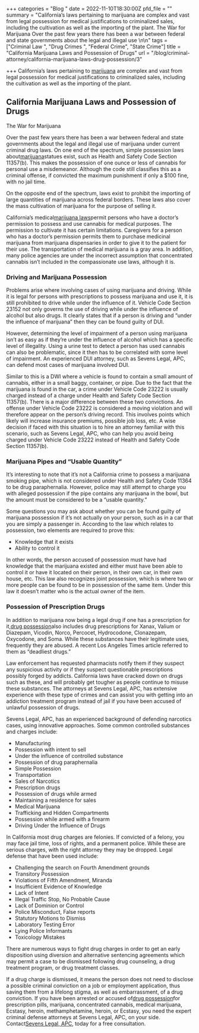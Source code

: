+++
categories = "Blog  "
date = 2022-11-10T18:30:00Z
pfd_file = ""
summary = "California’s laws pertaining to marijuana are complex and vast from legal possession for medical justifications to criminalized sales, including the cultivation as well as the importing of the plant.   The War for Marijuana Over the past few years there has been a war between federal and state governments about the legal and illegal use \n\n"
tags = ["Criminal Law ", "Drug Crimes ", "Federal Crime", "State Crime"]
title = "California Marijuana Laws and Possession of Drugs"
url = "/blog/criminal-attorney/california-marijuana-laws-drug-possession/3"

+++
California’s laws pertaining to [marijuana](https://www.sevenslegal.com/) are complex and vast from legal possession for medical justifications to criminalized sales, including the cultivation as well as the importing of the plant.

## California Marijuana Laws and Possession of Drugs

The War for Marijuana

Over the past few years there has been a war between federal and state governments about the legal and illegal use of marijuana under current criminal drug laws. On one end of the spectrum, simple possession laws about[marijuana](https://www.sevenslegal.com/)statues exist, such as Health and Safety Code Section 11357(b). This makes the possession of one ounce or less of cannabis for personal use a misdemeanor. Although the code still classifies this as a criminal offense, if convicted the maximum punishment if only a $100 fine, with no jail time.

On the opposite end of the spectrum, laws exist to prohibit the importing of large quantities of marijuana across federal borders. These laws also cover the mass cultivation of marijuana for the purpose of selling it.

California’s medical[marijuana laws](https://www.sevenslegal.com/)permit persons who have a doctor’s permission to possess and use cannabis for medical purposes. The permission to cultivate it has certain limitations. Caregivers for a person who has a doctor’s permission permits them to purchase medicinal marijuana from marijuana dispensaries in order to give it to the patient for their use. The transportation of medical marijuana is a gray area. In addition, many police agencies are under the incorrect assumption that concentrated cannabis isn’t included in the compassionate use laws, although it is.

### Driving and Marijuana Possession

Problems arise where involving cases of using marijuana and driving. While it is legal for persons with prescriptions to possess marijuana and use it, it is still prohibited to drive while under the influence of it. Vehicle Code Section 23152 not only governs the use of driving while under the influence of alcohol but also drugs. It clearly states that if a person is driving and “under the influence of marijuana” then they can be found guilty of DUI.

However, determining the level of impairment of a person using marijuana isn’t as easy as if they’re under the influence of alcohol which has a specific level of illegality. Using a urine test to detect a person has used cannabis can also be problematic, since it then has to be correlated with some level of impairment. An experienced DUI attorney, such as Sevens Legal, APC, can defend most cases of marijuana involved DUI.

Similar to this is a DWI where a vehicle is found to contain a small amount of cannabis, either in a small baggy, container, or pipe. Due to the fact that the marijuana is found in the car, a crime under Vehicle Code 23222 is usually charged instead of a charge under Health and Safety Code Section 11357(b). There is a major difference between these two convictions. An offense under Vehicle Code 23222 is considered a moving violation and will therefore appear on the person’s driving record. This involves points which likely will increase insurance premiums, possible job loss, etc. A wise decision if faced with this situation is to hire an attorney familiar with this scenario, such as Sevens Legal, APC, who can help you avoid being charged under Vehicle Code 23222 instead of Health and Safety Code Section 11357(b).

### Marijuana Pipes and “Usable Quantity”

It’s interesting to note that it’s not a California crime to possess a marijuana smoking pipe, which is not considered under Health and Safety Code 11364 to be drug paraphernalia. However, police may still attempt to charge you with alleged possession if the pipe contains any marijuana in the bowl, but the amount must be considered to be a “usable quantity.”

Some questions you may ask about whether you can be found guilty of marijuana possession if it’s not actually on your person, such as in a car that you are simply a passenger in. According to the law which relates to possession, two elements are required to prove this:

* Knowledge that it exists
* Ability to control it

In other words, the person accused of possession must have had knowledge that the marijuana existed and either must have been able to control it or have it located on their person, in their own car, in their own house, etc. This law also recognizes joint possession, which is where two or more people can be found to be in possession of the same item. Under this law it doesn’t matter who is the actual owner of the item.

### Possession of Prescription Drugs

In addition to marijuana now being a legal drug if one has a prescription for it,[drug possession](https://www.sevenslegal.com/)also includes drug prescriptions for Xanax, Valium or Diazepam, Vicodin, Norco, Percocet, Hydrocodone, Clonazepam, Oxycodone, and Soma. While these substances have their legitimate uses, frequently they are abused. A recent Los Angeles Times article referred to them as “deadliest drugs.”

Law enforcement has requested pharmacists notify them if they suspect any suspicious activity or if they suspect questionable prescriptions possibly forged by addicts. California laws have cracked down on drugs such as these, and will probably get tougher as people continue to misuse these substances. The attorneys at Sevens Legal, APC, has extensive experience with these type of crimes and can assist you with getting into an addiction treatment program instead of jail if you have been accused of unlawful possession of drugs.

Sevens Legal, APC, has an experienced background of defending narcotics cases, using innovative approaches. Some common controlled substances and charges include:

* Manufacturing
* Possession with intent to sell
* Under the influence of controlled substance
* Possession of drug paraphernalia
* Simple Possession
* Transportation
* Sales of Narcotics
* Prescription drugs
* Possession of drugs while armed
* Maintaining a residence for sales
* Medical Marijuana
* Trafficking and Hidden Compartments
* Possession while armed with a firearm
* Driving Under the Influence of Drugs

In California most drug charges are felonies. If convicted of a felony, you may face jail time, loss of rights, and a permanent police. While these are serious charges, with the right attorney they may be dropped. Legal defense that have been used include:

* Challenging the search on Fourth Amendment grounds
* Transitory Possession
* Violations of Fifth Amendment, Miranda
* Insufficient Evidence of Knowledge
* Lack of Intent
* Illegal Traffic Stop, No Probable Cause
* Lack of Dominion or Control
* Police Misconduct, False reports
* Statutory Motions to Dismiss
* Laboratory Testing Error
* Lying Police Informants
* Toxicology Mistakes

There are numerous ways to fight drug charges in order to get an early disposition using diversion and alternative sentencing agreements which may permit a case to be dismissed following drug counseling, a drug treatment program, or drug treatment classes.

If a drug charge is dismissed, it means the person does not need to disclose a possible criminal conviction on a job or employment application, thus saving them from a lifelong stigma, as well as embarrassment, of a drug conviction. If you have been arrested or accused of[drug possession](https://www.sevenslegal.com/)for prescription pills, marijuana, concentrated cannabis, medical marijuana, Ecstasy, heroin, methamphetamine, heroin, or Ecstasy, you need the expert criminal defense attorneys at Sevens Legal, APC, on your side. Contact[Sevens Legal, APC](https://www.sevenslegal.com/ "Sevens Legal, APC"), today for a free consultation.